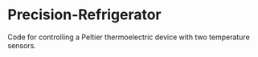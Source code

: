 # Precision-Refrigerator
Code for controlling a Peltier thermoelectric device with two temperature sensors.
